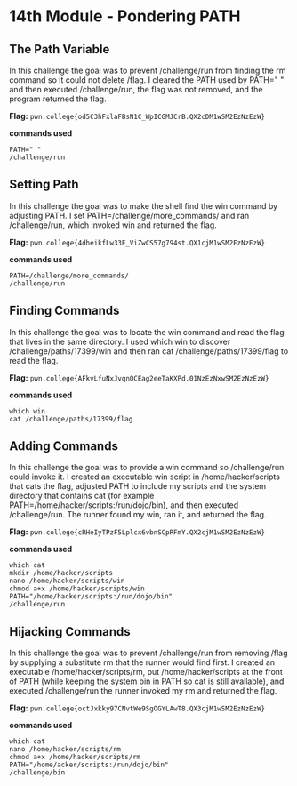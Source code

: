 # 14th Module - Pondering PATH
## The Path Variable
In this challenge the goal was to prevent /challenge/run from finding the rm command so it could not delete /flag. I cleared the PATH used by PATH=" " and then executed /challenge/run, the flag was not removed, and the program returned the flag.

**Flag:** `pwn.college{od5C3hFxlaFBsN1C_WpICGMJCrB.QX2cDM1wSM2EzNzEzW}`

**commands used**
```
PATH=" "
/challenge/run
```

## Setting Path
In this challenge the goal was to make the shell find the win command by adjusting PATH. I set PATH=/challenge/more_commands/ and ran /challenge/run, which invoked win and returned the flag.

**Flag:** `pwn.college{4dheikfLw33E_ViZwCS57g794st.QX1cjM1wSM2EzNzEzW}`

**commands used**
```
PATH=/challenge/more_commands/
/challenge/run
```

## Finding Commands
In this challenge the goal was to locate the win command and read the flag that lives in the same directory. I used which win to discover /challenge/paths/17399/win and then ran cat /challenge/paths/17399/flag to read the flag.

**Flag:** `pwn.college{AFkvLfuNxJvqnOCEag2eeTaKXPd.01NzEzNxwSM2EzNzEzW}`

**commands used**
```
which win
cat /challenge/paths/17399/flag
```

## Adding Commands
In this challenge the goal was to provide a win command so /challenge/run could invoke it. I created an executable win script in /home/hacker/scripts that cats the flag, adjusted PATH to include my scripts and the system directory that contains cat (for example PATH=/home/hacker/scripts:/run/dojo/bin), and then executed /challenge/run. The runner found my win, ran it, and returned the flag.

**Flag:** `pwn.college{cRHeIyTPzF5Lplcx6vbnSCpRFmY.QX2cjM1wSM2EzNzEzW}`

**commands used**
```
which cat
mkdir /home/hacker/scripts
nano /home/hacker/scripts/win
chmod a+x /home/hacker/scripts/win
PATH="/home/hacker/scripts:/run/dojo/bin"
/challenge/run
```

## Hijacking Commands
In this challenge the goal was to prevent /challenge/run from removing /flag by supplying a substitute rm that the runner would find first. I created an executable /home/hacker/scripts/rm, put /home/hacker/scripts at the front of PATH (while keeping the system bin in PATH so cat is still available), and executed /challenge/run the runner invoked my rm and returned the flag.

**Flag:** `pwn.college{octJxkky97CNvtWe9SgOGYLAwT8.QX3cjM1wSM2EzNzEzW}`

**commands used**
```
which cat
nano /home/hacker/scripts/rm
chmod a+x /home/hacker/scripts/rm
PATH="/home/acker/scripts:/run/dojo/bin"
/challenge/bin
```

